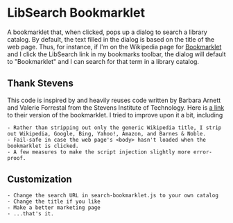 LibSearch Bookmarklet
====================

A bookmarklet that, when clicked, pops up a dialog to search a library catalog. By default, the text filled in the dialog is based on the title of the web page. Thus, for instance, if I'm on the Wikipedia page for [Bookmarklet](http://en.wikipedia.org/wiki/Bookmarklet) and I click the LibSearch link in my bookmarks toolbar, the dialog will default to "Bookmarklet" and I can search for that term in a library catalog.

Thank Stevens
-------------

This code is inspired by and heavily reuses code written by Barbara Arnett and Valerie Forrestal from the Stevens Institute of Technology. Here is [a link](stevens.edu/library/research/) to their version of the bookmarklet. I tried to improve upon it a bit, including

    - Rather than stripping out only the generic Wikipedia title, I strip out Wikipedia, Google, Bing, Yahoo!, Amazon, and Barnes & Noble.
    - Fail-safe in case the web page's <body> hasn't loaded when the bookmarklet is clicked.
    - A few measures to make the script injection slightly more error-proof.

Customization
-------------

    - Change the search URL in search-bookmarklet.js to your own catalog
    - Change the title if you like
    - Make a better marketing page
    - ...that's it.
